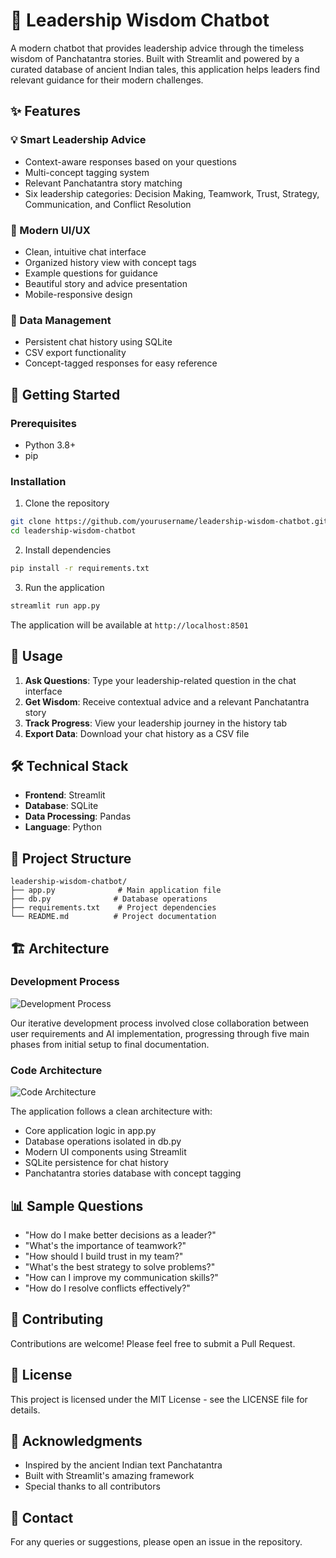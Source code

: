 # 🦁 Leadership Wisdom Chatbot

A modern chatbot that provides leadership advice through the timeless wisdom of Panchatantra stories. Built with Streamlit and powered by a curated database of ancient Indian tales, this application helps leaders find relevant guidance for their modern challenges.

## ✨ Features

### 💡 Smart Leadership Advice
- Context-aware responses based on your questions
- Multi-concept tagging system
- Relevant Panchatantra story matching
- Six leadership categories: Decision Making, Teamwork, Trust, Strategy, Communication, and Conflict Resolution

### 🎨 Modern UI/UX
- Clean, intuitive chat interface
- Organized history view with concept tags
- Example questions for guidance
- Beautiful story and advice presentation
- Mobile-responsive design

### 💾 Data Management
- Persistent chat history using SQLite
- CSV export functionality
- Concept-tagged responses for easy reference

## 🚀 Getting Started

### Prerequisites
- Python 3.8+
- pip

### Installation

1. Clone the repository
```bash
git clone https://github.com/yourusername/leadership-wisdom-chatbot.git
cd leadership-wisdom-chatbot
```

2. Install dependencies
```bash
pip install -r requirements.txt
```

3. Run the application
```bash
streamlit run app.py
```

The application will be available at `http://localhost:8501`

## 📱 Usage

1. **Ask Questions**: Type your leadership-related question in the chat interface
2. **Get Wisdom**: Receive contextual advice and a relevant Panchatantra story
3. **Track Progress**: View your leadership journey in the history tab
4. **Export Data**: Download your chat history as a CSV file

## 🛠️ Technical Stack

- **Frontend**: Streamlit
- **Database**: SQLite
- **Data Processing**: Pandas
- **Language**: Python

## 📂 Project Structure

```
leadership-wisdom-chatbot/
├── app.py              # Main application file
├── db.py              # Database operations
├── requirements.txt    # Project dependencies
└── README.md          # Project documentation
```

## 🏗️ Architecture

### Development Process
![Development Process](development_process.svg)

Our iterative development process involved close collaboration between user requirements and AI implementation, progressing through five main phases from initial setup to final documentation.

### Code Architecture
![Code Architecture](code_architecture.svg)

The application follows a clean architecture with:
- Core application logic in app.py
- Database operations isolated in db.py
- Modern UI components using Streamlit
- SQLite persistence for chat history
- Panchatantra stories database with concept tagging

## 📊 Sample Questions

- "How do I make better decisions as a leader?"
- "What's the importance of teamwork?"
- "How should I build trust in my team?"
- "What's the best strategy to solve problems?"
- "How can I improve my communication skills?"
- "How do I resolve conflicts effectively?"

## 🤝 Contributing

Contributions are welcome! Please feel free to submit a Pull Request.

## 📝 License

This project is licensed under the MIT License - see the LICENSE file for details.

## 🙏 Acknowledgments

- Inspired by the ancient Indian text Panchatantra
- Built with Streamlit's amazing framework
- Special thanks to all contributors

## 📧 Contact

For any queries or suggestions, please open an issue in the repository.

